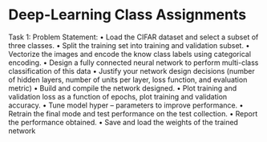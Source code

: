 # Deep-Learning Class Assignments 
Task 1:
Problem Statement:
• Load the CIFAR dataset and select a subset of three classes. 
• Split the training set into training and validation subset.
• Vectorize the images and encode the know class labels using categorical encoding.
• Design a fully connected neural network to perform multi-class classification of this data
• Justify your network design decisions (number of hidden layers, number of units per layer, loss 
function, and evaluation metric)
• Build and compile the network designed.
• Plot training and validation loss as a function of epochs, plot training and validation accuracy.
• Tune model hyper – parameters to improve performance.
• Retrain the final mode and test performance on the test collection.
• Report the performance obtained.
• Save and load the weights of the trained network
